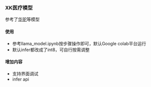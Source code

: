### XK医疗模型

参考了[华驼](https://github.com/SCIR-HI/Huatuo-Llama-Med-Chinese/)等模型


#### 使用

- 参考llama_model.ipynb按步骤操作即可，默认Google colab平台运行
- 默认infer都改成了int8，可自行按需调整


#### 增加内容
- 支持界面调试
- infer api